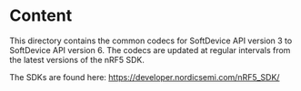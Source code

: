 # Content

This directory contains the common codecs for SoftDevice API version 3 to SoftDevice API version 6.
The codecs are updated at regular intervals from the latest versions of the nRF5 SDK.

The SDKs are found here: https://developer.nordicsemi.com/nRF5_SDK/
